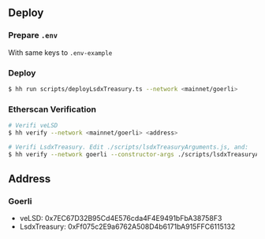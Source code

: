 
## Deploy

### Prepare `.env` 

With same keys to `.env-example`

### Deploy

```sh
$ hh run scripts/deployLsdxTreasury.ts --network <mainnet/goerli>
```

### Etherscan Verification

```sh
# Verifi veLSD
$ hh verify --network <mainnet/goerli> <address>

# Verifi LsdxTreasury. Edit ./scripts/lsdxTreasuryArguments.js, and:
$ hh verify --network goerli --constructor-args ./scripts/lsdxTreasuryArguments.js <address>
```

## Address

### Goerli

- veLSD: 0x7EC67D32B95Cd4E576cda4F4E9491bFbA38758F3
- LsdxTreasury: 0xFf075c2E9a6762A508D4b6171bA915FFC6115132